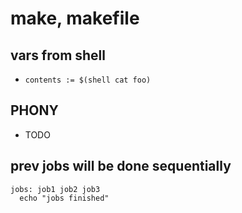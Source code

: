 # make, makefile

## vars from shell
- `contents := $(shell cat foo)`

## PHONY
- TODO

## prev jobs will be done sequentially
```
jobs: job1 job2 job3
  echo "jobs finished"
```
